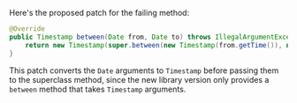 Here's the proposed patch for the failing method:

```java
@Override
public Timestamp between(Date from, Date to) throws IllegalArgumentException {
    return new Timestamp(super.between(new Timestamp(from.getTime()), new Timestamp(to.getTime())).getTime());
}
```

This patch converts the `Date` arguments to `Timestamp` before passing them to the superclass method, since the new library version only provides a `between` method that takes `Timestamp` arguments.